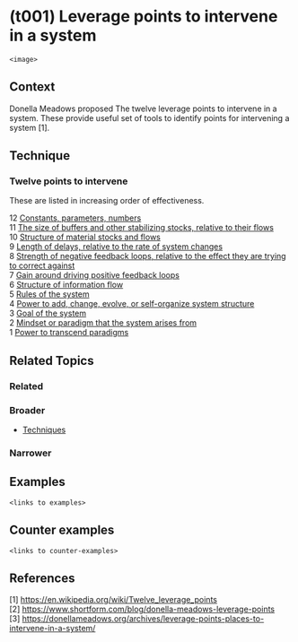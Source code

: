 # (t001) Leverage points to intervene in a system

`<image>`

## Context

Donella Meadows proposed The twelve leverage points to intervene in a system.  These provide useful set of tools to identify points for intervening a system [1].

## Technique

### Twelve points to intervene

These are listed in increasing order of effectiveness.

12 [Constants, parameters, numbers](../(t001-12)%20Constants%2C%20parameters%2C%20numbers/README.md)  
11 [The size of buffers and other stabilizing stocks, relative to their flows](../(t001-11)%20The%20size%20of%20buffers%20and%20other%20stabilizing%20stocks%2C%20relative%20to%20their%20flows/README.md)  
10 [Structure of material stocks and flows](../(t001-10)%20Structure%20of%20material%20stocks%20and%20flows/README.md)  
9 [Length of delays, relative to the rate of system changes](../(t001-09)%20Length%20of%20delays%2C%20relative%20to%20the%20rate%20of%20system%20changes/README.md)  
8 [Strength of negative feedback loops, relative to the effect they are trying to correct against](../(t001-08)%20Strength%20of%20negative%20feedback%20loops%2C%20relative%20to%20the%20effect%20they%20are%20trying%20to%20correct%20against/README.md)  
7 [Gain around driving positive feedback loops](../(t001-07)%20Gain%20around%20driving%20positive%20feedback%20loops/README.md)  
6 [Structure of information flow](../(t001-06)%20Structure%20of%20information%20flow/README.md)  
5 [Rules of the system](../(t001-05)%20Rules%20of%20the%20system/README.md)  
4 [Power to add, change, evolve, or self-organize system structure](../(t001-04)%20Power%20to%20add%2C%20change%2C%20evolve%2C%20or%20self-organize%20system%20structure/README.md)  
3 [Goal of the system](../(t001-03)%20Goal%20of%20the%20systemtechniques%20directory%20copy%209/README.md)  
2 [Mindset or paradigm that the system arises from](../(t001-02)%20Mindset%20or%20paradigm%20that%20the%20system%20arises%20from/README.md)  
1 [Power to transcend paradigms](../(t001-01)%20Power%20to%20transcend%20paradigms/README.md)


## Related Topics

### Related

### Broader

* [Techniques](Techniques%20library.md)

### Narrower


## Examples

`<links to examples>`

## Counter examples

`<links to counter-examples>`

## References

<a name="1">[1]</a> https://en.wikipedia.org/wiki/Twelve_leverage_points  
<a name="2" />[2] https://www.shortform.com/blog/donella-meadows-leverage-points  
<a name="3">[3]</a> https://donellameadows.org/archives/leverage-points-places-to-intervene-in-a-system/